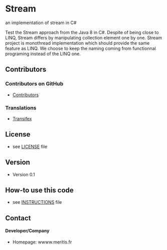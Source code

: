 # Stream
an implementation of stream in C#

Test the Stream approach from the Java 8 in C#. 
Despite of being close to LINQ, Stream differs by manipulating collection element one by one. 
Stream project is monothread implementation which should provide the same feature as LINQ.
We choose to keep the naming coming from functionnal programing instead of the LINQ one.

## Contributors

### Contributors on GitHub
* [Contributors](https://github.com/username/sw-name/graphs/contributors)

### Translations
* [Transifex](https://www.transifex.com/projects/p/sw-name/)

## License 
* see [LICENSE](https://github.com/username/sw-name/blob/master/LICENSE.md) file

## Version 
* Version 0.1

## How-to use this code
* see [INSTRUCTIONS](https://github.com/username/sw-name/blob/master/INSTRUCTIONS.md) file

## Contact
#### Developer/Company
* Homepage: wwww.meritis.fr


